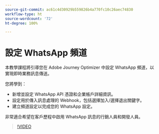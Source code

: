```yaml
---
source-git-commit: ac61c4d30929b559826b4a770fc10c26aec74830
workflow-type: ht
source-wordcount: '72'
ht-degree: 100%

---
```

# 設定 WhatsApp 頻道

本教學課程將引導您在 Adobe Journey Optimizer 中設定 WhatsApp 頻道，以實現即時業務訊息傳送。

您將學到：

* 新增並設定 WhatsApp API 憑證和企業帳戶詳細資訊。
* 設定用於傳入訊息處理的 Webhook，包括選擇加入/選擇退出關鍵字。
* 建立頻道設定以完成您的 WhatsApp 設定。

非常適合希望在客戶歷程中啟用 WhatsApp 訊息的行銷人員和開發人員。

>[!VIDEO](https://video.tv.adobe.com/v/3470279/?learn=on&enablevpops&captions=chi_hant)
